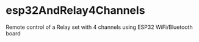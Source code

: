 # esp32AndRelay4Channels
Remote control of a Relay set with 4 channels using ESP32 WiFi/Bluetooth board
